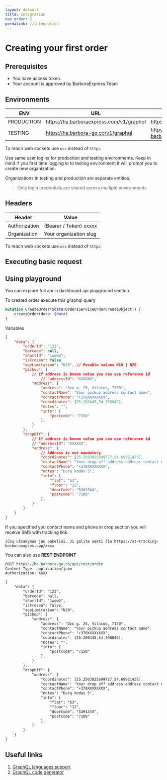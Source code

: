 ```yaml
---
layout: default
title: Integration
nav_order: 2
permalink: //integration
---
```


# Creating your first order
## Prerequisites

* You have access token.
* Your account is approved by BarboraExpress Team

## Environments

| ENV      | URL | Dashboard | Tracking Page | 
| ----------- | ----------- | --- | --- |
| PRODUCTION      | https://ha.barboraexpress.com/v1/graphql | https://dashboard.barboraexpress.lt | https://tracking.barboraexpress.lt
| TESTING   | https://ha.barbora-go.co/v1/graphql        | https://st-dashboard-barboraexpress.app | https://st-tracking-barboraexpres.app

To reach web sockets use `wss` instead of `https`

Use same user logins for production and testing environments. Keep in mind if you first time logging in to testing environment it will prompt you to create new organization.

Organizations in testing and production are separate entities.

> Only login credentials are shared across multiple environments

## Headers

| Header      | Value |
| ----------- | ----------- |
| Authorization      | (Bearer / Token) xxxxx      |
| Organization   | Your organization slug        |

To reach web sockets use `wss` instead of `https`

## Executing basic request
## Using playground
You can explore full api in dashboard api playground section.

To created order execute this graphql query
```graphql
mutation CreateOrder($data:OrdersServiceOrderCreateObject!) {
    createOrder(data: $data)
}
```
Variables

```json
{
    "data": {
        "orderId": "123",
        "barcode": null,
        "shortId": "1wqw2",
        "isFrozen": false,
        "ageLimitation": "N20", // Posable values N18 | N20 
        "pickup": {
            // If address is known value you can use reference id 
                // "addressId": "XXXXXX",
            "address": { 
                "address": "Ozo g. 25, Vilnius, 7150", 
                "contactName": "Your pickup address contact name", 
                "contactPhone": "+370XXXXXXXX", 
                "coordinates": [25.260445,54.708843],
                "notes": "",
                "info": {
                    "postcode": "7150"
                },
            }
        },
        "dropOff": {
            // If address is known value you can use reference id 
            // "addressId": "XXXXXX",
            "address": { 
                // Address is not mandatory
                "coordinates": [25.2503825699727,54.69921435],
                "contactName": "Your drop off address address contact name", 
                "contactPhone": "+370XXXXXXXX", 
                "notes": "Durų kodas 5",
                "info": {
                    "flat": "53", 
                    "floor": "12", 
                    "doorCode": "53#1344", 
                    "postcode": "7100"
                },
            }
        }
    }
}
```

If you specified you contact name and phone in drop section you will receive SMS with tracking link.

```text
Jūsų užsakymas jau pakeliui. Ji galite sekti čia https://st-tracking-barboraexpres.app/xxxx
```

You can also use **REST ENDPOINT** 

```rest
POST https://ha.barbora-go.co/api/rest/order
Content-Type: application/json
Authorization: XXXX

{
    "data": {
        "orderId": "123",
        "barcode": null,
        "shortId": "1wqw2",
        "isFrozen": false,
        "ageLimitation": "N20",
        "pickup": {
            "address": { 
                "address": "Ozo g. 25, Vilnius, 7150", 
                "contactName": "Your pickup address contact name", 
                "contactPhone": "+370XXXXXXXX", 
                "coordinates": [25.260445,54.708843],
                "notes": "",
                "info": {
                    "postcode": "7150"
                },
            }
        },
        "dropOff": {
            "address": { 
                "coordinates": [25.2503825699727,54.69921435],
                "contactName": "Your drop off address address contact name", 
                "contactPhone": "+370XXXXXXXX", 
                "notes": "Durų kodas 5",
                "info": {
                    "flat": "53", 
                    "floor": "12", 
                    "doorCode": "53#1344", 
                    "postcode": "7100"
                },
            }
        }
    }
}
```


## Useful links

1. [GraphQL languages support](https://graphql.org/code)
1. [GraphQL code generator](https://www.graphql-code-generator.com/)